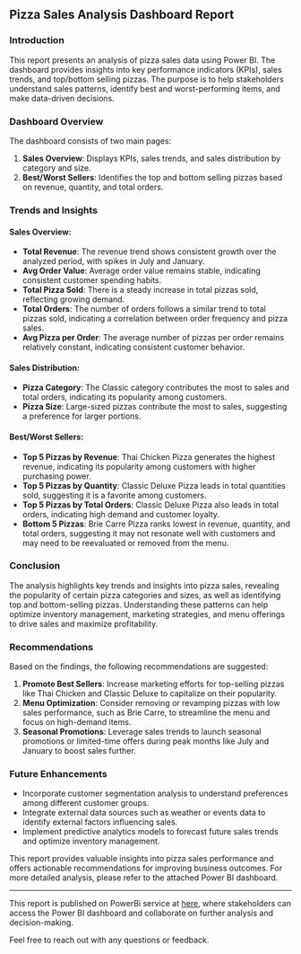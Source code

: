 ## Pizza Sales Analysis Dashboard Report

### Introduction
This report presents an analysis of pizza sales data using Power BI. The dashboard provides insights into key performance indicators (KPIs), sales trends, and top/bottom selling pizzas. The purpose is to help stakeholders understand sales patterns, identify best and worst-performing items, and make data-driven decisions.

### Dashboard Overview
The dashboard consists of two main pages: 
1. **Sales Overview**: Displays KPIs, sales trends, and sales distribution by category and size.
2. **Best/Worst Sellers**: Identifies the top and bottom selling pizzas based on revenue, quantity, and total orders.

### Trends and Insights
#### Sales Overview:
- **Total Revenue**: The revenue trend shows consistent growth over the analyzed period, with spikes in July and January.
- **Avg Order Value**: Average order value remains stable, indicating consistent customer spending habits.
- **Total Pizza Sold**: There is a steady increase in total pizzas sold, reflecting growing demand.
- **Total Orders**: The number of orders follows a similar trend to total pizzas sold, indicating a correlation between order frequency and pizza sales.
- **Avg Pizza per Order**: The average number of pizzas per order remains relatively constant, indicating consistent customer behavior.

#### Sales Distribution:
- **Pizza Category**: The Classic category contributes the most to sales and total orders, indicating its popularity among customers.
- **Pizza Size**: Large-sized pizzas contribute the most to sales, suggesting a preference for larger portions.

#### Best/Worst Sellers:
- **Top 5 Pizzas by Revenue**: Thai Chicken Pizza generates the highest revenue, indicating its popularity among customers with higher purchasing power.
- **Top 5 Pizzas by Quantity**: Classic Deluxe Pizza leads in total quantities sold, suggesting it is a favorite among customers.
- **Top 5 Pizzas by Total Orders**: Classic Deluxe Pizza also leads in total orders, indicating high demand and customer loyalty.
- **Bottom 5 Pizzas**: Brie Carre Pizza ranks lowest in revenue, quantity, and total orders, suggesting it may not resonate well with customers and may need to be reevaluated or removed from the menu.

### Conclusion
The analysis highlights key trends and insights into pizza sales, revealing the popularity of certain pizza categories and sizes, as well as identifying top and bottom-selling pizzas. Understanding these patterns can help optimize inventory management, marketing strategies, and menu offerings to drive sales and maximize profitability.

### Recommendations
Based on the findings, the following recommendations are suggested:
1. **Promote Best Sellers**: Increase marketing efforts for top-selling pizzas like Thai Chicken and Classic Deluxe to capitalize on their popularity.
2. **Menu Optimization**: Consider removing or revamping pizzas with low sales performance, such as Brie Carre, to streamline the menu and focus on high-demand items.
3. **Seasonal Promotions**: Leverage sales trends to launch seasonal promotions or limited-time offers during peak months like July and January to boost sales further.

### Future Enhancements
- Incorporate customer segmentation analysis to understand preferences among different customer groups.
- Integrate external data sources such as weather or events data to identify external factors influencing sales.
- Implement predictive analytics models to forecast future sales trends and optimize inventory management.

This report provides valuable insights into pizza sales performance and offers actionable recommendations for improving business outcomes. For more detailed analysis, please refer to the attached Power BI dashboard.

--- 

This report is published on PowerBi service at [here](https://app.powerbi.com/view?r=eyJrIjoiMGZjNjkyMjgtOWUzYy00ODIzLWI2ODItZTU3ZjFhOGFkOTJiIiwidCI6IjU3ZjM5NjcyLTEyMjgtNDhmMy05MmQ5LTM5MmQyYWRhYzY5OCJ9), where stakeholders can access the Power BI dashboard and collaborate on further analysis and decision-making. 

Feel free to reach out with any questions or feedback. 

